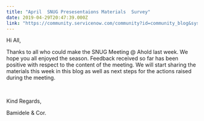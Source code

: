 ```yaml
---
title: "April  SNUG Presesentaions Materials  Survey"
date: 2019-04-29T20:47:39.000Z
link: "https://community.servicenow.com/community?id=community_blog&sys_id=650a36aedb0d3384feb1a851ca961945"
---
```

<p>Hi All,</p>
<p>Thanks to all who could make the SNUG Meeting &#64; Ahold last week. We hope you all enjoyed the season. Feedback received so far has been positive with respect to the content of the meeting. We will start sharing the materials this week in this blog as well as next steps for the actions raised during the meeting.</p>
<p> </p>
<p>Kind Regards,</p>
<p>Bamidele &amp; Cor.</p>